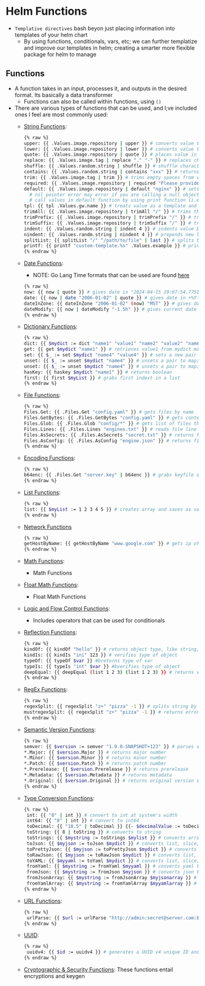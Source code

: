 <h1>Helm Functions</h1>
 
* `Templative directives` bash beyon just placing information into templates of your helm chart
  - By using functions, conditionals, vars, etc; we can further templatize and improve our templates in helm; creating a smarter more flexible package for helm to manage

<h2>Functions</h2>
 
* A function takes in an input, processes it, and outputs in the desired format. Its basically a data transformer
  - Functions can also be called within functions, using `()`
* There are various types of functions that can be used, and I;ve included ones I feel are most commonly used:
  - [String Functions](https://helm.sh/docs/chart_template_guide/function_list/#string-functions):
 
    ```bash
    {% raw %}
    upper: {{ .Values.image.repository | upper }} # converts value to uppercase
    lower: {{ .Values.image.repository | lower }} # converts value to lowercase
    quote: {{ .Values.image.repository | quote }} # places value in quotes
    replace: {{ .Values.image.tag | replace "." "-" }} # replaces characters in value
    shuffle: {{ .Values.random.string | shuffle }} # shuffle characters in value
    contains: {{ .Values.random.string | contains "xxx" }} # returns boolean depending of if value contains specified string
    trim: {{ .Values.image.tag | trim }} # trims empty spaces from value
    required: {{ .Values.image.repository | required "Please provide image repo" }} # requires this value be set, displays string if condition not met
    default: {{ .Values.image.repository | default "nginx" }} # sets default value if not is set in values.yaml
      # nil pointer error may error if you are calling a null object within another null object, using () to set that object as optional (i.e. if looking for .Values.image.repo then set (.Values.image).repo)
      # call values in default function by using print function (i.e default (print "%s-env-%" .Values.service .Values.environment)
    tpl: {{ tpl .Values.gw.name }} # treats value as a template and parses it, in this way you can call vars within vars in a values.yaml
    trimAll: {{ .Values.image.repository | trimAll "/" }} # trims the specified string from anywhere in the value
    trimPrefix: {{ .Values.image.repository | trimPrefix "/" }} # trims specified string from prefix of value
    trimSuffix: {{ .Values.image.repository | trimSuffix "/" }} # trims specified string from suffix of value
    indent: {{ .Values.random.string | indent 4 }} # indents value by 4 spaces
    nindent: {{ .Values.randm.string | nindent 4 }} # prepends new line, then indents 4 spaes
    splitList: {{ splitList "/" "/path/to/file" | last }} # splits the string into a list with a field separator, then grabs the last index in the list
    printf: {{ printf "custom-template.%s" .Values.example }} # prints string based on formatting string and arguments passed 
    {% endraw %}
    ```

  - [Date Functions](https://helm.sh/docs/chart_template_guide/function_list/#date-functions):
    * NOTE: Go Lang Time formats that can be used are found [here](https://eoyebami.github.io/k8s/helm/2024-04-15-helm-date-formats.html)
  
    ```bash
    {% raw %}
    now: {{ now | quote }} # gives date in "2024-04-15 20:07:54.775125162 +0000 UTC m=+0.052137226" format and adds quotes
    date: {{ now | date "2006-01-02" | quote }} # gives date in +%Y-%m-%d format and adds quotes
    dateInZone: {{ dateInZone "2006-01-02" (now) "MST" }} # gives date in +%Y-%m-%d in specified TZ and quotes
    dateModify: {{ now | dateModify "-1.5h" }} # gives current date and removes 1.5h 
    {% endraw %}
    ```

  - [Dictionary Functions](https://helm.sh/docs/chart_template_guide/function_list/#dictionaries-and-dict-functions):
 
    ```bash
    {% raw %}
    dict: {{ $mydict := dict "name1" "value1" "name2" "value2" "name3" "value 3" }} # creates a map with values specified
    get: {{ get $mydict "name1" }} # retrieves value1 from mydict map
    set: {{ $_ := set $mydict "name4" "value4" }} # sets a new pair to map; $_ traps output
    unset: {{ $_ := unset $mydict "name4" }} # unsets a pair to map; $_ traps output
    unset: {{ $_ := unset $mydict "name4" }} # unsets a pair to map; $_ traps output
    hasKey: {{ haskey $mydict "name1" }} # returns boolean
    first: {{ first $myList }} # grabs first indext in a list
    {% endraw %}
    ```
    
  - [File Functions](https://helm.sh/docs/chart_template_guide/builtin_objects/):
   
    ```bash
    {% raw %}
    Files.Get: {{ .Files.Get "config.yaml" }} # gets files by name
    Files.GetBytes: {{ .Files.GetBytes "config.yaml" }} # gets content of files as bytes
    Files.Glob: {{ .Files.Glob "config/*" }} # gets list of files that match this pattern
    Files.Lines: {{ .Files.Lines "engines.txt" }} # reads file line by line, for functions iterating over lines in a file
    Files.AsSecrets: {{ .Files.AsSecrets "secret.txt" }} # returns file body as base64encoded string
    Files.AsConfig: {{ .Files.AsConfig "engine.json" }} # returns file body as yaml map
    {% endraw %}
    ```
 
  - [Encoding Functions](https://helm.sh/docs/chart_template_guide/function_list/#encoding-functions):
     
    ```bash
    {% raw %}
    b64enc: {{ .Files.Get "server.key" | b64enc }} # grabs keyfile and encodes 
    {% endraw %}
    ```

  - [List Functions](https://helm.sh/docs/chart_template_guide/function_list/#lists-and-list-functions):

    ```bash
    {% raw %}
    list: {{ $myList := 1 2 3 4 5 }} # creates array and saves as var
    {% endraw %}
    ```

  - [Network Functions](https://helm.sh/docs/chart_template_guide/function_list/#network-functions)
 
    ```bash
    {% raw %}
    getHostByName: {{ getHostByName "www.google.com" }} # gets ip of given domain
    {% endraw %}
    ```

  - [Math Functions](https://helm.sh/docs/chart_template_guide/function_list/#math-functions):
    * Math Functions

  - [Float Math Functions](https://helm.sh/docs/chart_template_guide/function_list/#math-functions):
    * Float Math Functions

  - [Logic and Flow Control Functions](https://helm.sh/docs/chart_template_guide/function_list/#logic-and-flow-control-functions):
    * Includes operators that can be used for conditionals

  - [Reflection Functions](https://helm.sh/docs/chart_template_guide/function_list/#reflection-functions):
 
    ```bash
    {% raw %}
    kindOf: {{ kindOf "hello" }} # returns object type, like string, slice, int64, and bool
    kindIs: {{ kindIs "ini" 123 }} # verifies type of object
    typeOf: {{ typeOf $var }} #breturns type of var
    typeIs: {{ typeIs "int" $var }} #bverifies type of object
    deepEqual: {{ deepEqual (list 1 2 3) (list 1 2 3) }} # returns var depending on if 2 values are deeply equal
    {% endraw %}
    ```

  - [RegEx Functions](https://helm.sh/docs/chart_template_guide/function_list/#regular-expressions):
 
    ```bash
    {% raw %}
    regexSplit: {{ regexSplit "z+" "pizza" -1 }} # splits string by experssions and returns slices of the string, -1 returns all
    mustregexSplit: {{ regexSplit "z+" "pizza" -1 }} # returns error of template engine if theres a problem
    {% endraw %}
    ```

  - [Semantic Version Functions](https://helm.sh/docs/chart_template_guide/function_list/#semantic-version-functions):
 
    ```bash
    {% raw %}
    semver: {{ $version := semver "1.0.0-SNAPSHOT+123" }} # parses string to semantic version
    *.Major: {{ $version.Major }} # returns major number
    *.Minor: {{ $version.Minor }} # returns minor number
    *.Patch: {{ $version.Patch }} # returns patch number
    *.Prerelease: {{ $version.Prerelease }} # returns prerelease
    *.Metadata: {{ $version.Metadata }} # returns metadata
    *.Original: {{ $version.Original }} # returns original version string
    {% endraw %}
    ```

  - [Type Conversion Functions](https://helm.sh/docs/chart_template_guide/function_list/#type-conversion-functions):
 
    ```bash
    {% raw %}
     int: {{ "8" | int }} # convert to int at system's width
     int64: {{ "8" | int }} # convert to int64
     toDecimal: {{ "10.5" | toDecimal }} {{- $decimalValue := toDecimal "10.5" }} # converts string to decimal
     toString: {{ 8 | toString }} # converts to string
     toStrings: {{ $mystring := toStrings $mylist }} # converts array to list of strings
     toJson: {{ $myjson := toJson $mydict }} # converts list, slice, array, dict, or object, to json
     toPrettyJson: {{ $myjson := toPrettyJson $mydict }} # converts list, slice, array, dict, or object, to indented json
     toRawJson: {{ $myjson := toRawJson $mydict }} # converts list, slice, array, dict, or object, to unescaped json
     toYAML: {{ $myyaml := toYaml $mydict }} # converts list, slice, array, dict, or object, to yaml
     fromYaml: {{ $mystring := fromYaml $myyaml }} # converts yaml to string, which you can call like $mystring.name
     fromJson: {{ $mystring := fromJson $myjson }} # converts json to string, which you can call like $mystring.name
     fromJsonArray: {{ $mystring := fromJsonArray $myjsonarray }} # converts json array to list, which you can call similarly to fromJson, range condition will be needed
     fromYamlArray: {{ $mystring := fromYamlArray $myyamlarray }} # converts yaml array to list, which you can call similarly to fromYaml, range condition will be needed
    {% endraw %}
    ```

  - [URL Functions](https://helm.sh/docs/chart_template_guide/function_list/#url-functions):
  
    ```bash
    {% raw %}
     urlParse: {{ $url := urlParse "http://admin:secret@server.com:8080/api?list=false#anchor" }} # returns dict, which values for scheme, host, path, query, opaque, fragment, and userinfo
    {% endraw %}
    ```

  - [UUID](https://helm.sh/docs/chart_template_guide/function_list/#uuid-functions):
 
    ```bash
    {% raw %}
     uuidv4: {{ $id := uuidv4 }} # generates a UUID v4 unique ID and saves it to a var
    {% endraw %}
    ```

  - [Cryptographic & Security Functions](https://helm.sh/docs/chart_template_guide/function_list/#cryptographic-and-security-functions):
     These functions entail encryptions and keygen
